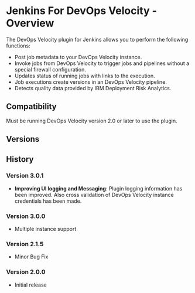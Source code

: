 
# Jenkins For DevOps Velocity - Overview

The DevOps Velocity plugin for Jenkins allows you to perform the following functions:

   * Post job metadata to your DevOps Velocity instance.
   * Invoke jobs from DevOps Velocity to trigger jobs and pipelines without a special firewall configuration.
   * Updates status of running jobs with links to the execution.
   * Job executions create versions in an DevOps Velocity pipeline.
   * Detects quality data provided by IBM Deployment Risk Analytics.

## Compatibility

Must be running DevOps Velocity version 2.0 or later to use the plugin.

## Versions

## History

### Version 3.0.1

* **Improving UI logging and Messaging**: Plugin logging information has been improved. Also cross validation of DevOps Velocity instance credentials has been made.

### Version 3.0.0

* Multiple instance support

### Version 2.1.5

* Minor Bug Fix

### Version 2.0.0

* Initial release
